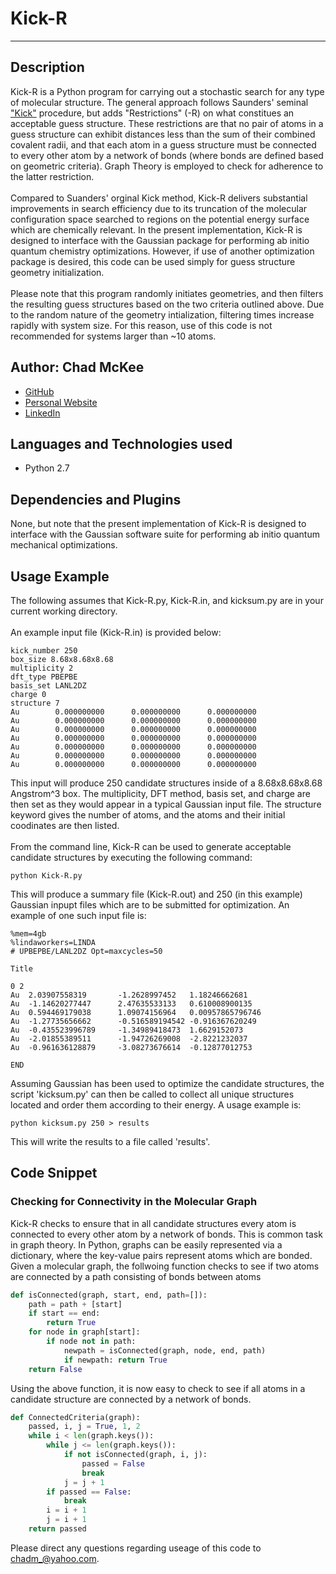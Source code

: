 # Kick-R
---

## Description
Kick-R is a Python program for carrying out a stochastic search for any type of molecular structure. 
The general approach follows Saunders' seminal <a href='http://onlinelibrary.wiley.com/doi/10.1002/jcc.10407/abstract'>"Kick"</a> procedure, but adds "Restrictions" (-R) on 
what constitues an acceptable guess structure.  These restrictions are that no pair of atoms in a 
guess structure can exhibit distances less than the sum of their combined covalent radii, and that
each atom in a guess structure must be connected to every other atom by a network of bonds (where
bonds are defined based on geometric criteria).  Graph Theory is employed to check for adherence
to the latter restriction.  
<br>
Compared to Suanders' orginal Kick method, Kick-R delivers substantial improvements
in search efficiency due to its truncation of the molecular configuration space searched to
regions on the potential energy surface which are chemically relevant.  In the present implementation, Kick-R is designed to interface
with the Gaussian package for performing ab initio quantum chemistry optimizations.  However, if use
of another optimization package is desired, this code can be used simply
for guess structure geometry initialization.
<br>
<br>
Please note that this program randomly initiates geometries, and then filters the
resulting guess structures based on the two criteria outlined above.  Due to the random
nature of the geometry intialization, filtering times increase rapidly with system size.
For this reason, use of this code is not recommended for systems larger than 
~10 atoms.



## Author: Chad McKee
* <a href="https://github.com/chadm9">GitHub</a>
* <a href="http://wchadmckee.com/">Personal Website</a>
* <a href="https://www.linkedin.com/in/w-chad-mckee-88939163/">LinkedIn</a>

## Languages and Technologies used
* Python 2.7


## Dependencies and Plugins
None, but note that the present implementation of Kick-R is designed to 
interface with the Gaussian software suite for performing ab initio quantum
mechanical optimizations.

## Usage Example

The following assumes that Kick-R.py, Kick-R.in, and kicksum.py
are in your current working directory.
<br>
<br>
An example input file (Kick-R.in) is provided below:

```
kick_number 250
box_size 8.68x8.68x8.68
multiplicity 2
dft_type PBEPBE
basis_set LANL2DZ
charge 0
structure 7
Au        0.000000000      0.000000000      0.000000000
Au        0.000000000      0.000000000      0.000000000
Au        0.000000000      0.000000000      0.000000000
Au        0.000000000      0.000000000      0.000000000
Au        0.000000000      0.000000000      0.000000000
Au        0.000000000      0.000000000      0.000000000
Au        0.000000000      0.000000000      0.000000000
```

This input will produce 250 candidate structures inside of a
8.68x8.68x8.68 Angstrom^3 box.  The multiplicity, DFT method,
basis set, and charge are then set as they would appear in a typical
Gaussian input file.  The structure keyword gives the number of atoms,
and the atoms and their initial coodinates are then listed.
<br>
<br>
From the command line, Kick-R can be used to generate acceptable candidate structures
by executing the following command:
```
python Kick-R.py
```
This will produce a summary file (Kick-R.out) and 250 (in this example) Gaussian inpupt files which are to be submitted for 
optimization.  An example of one such input file is:

```
%mem=4gb
%lindaworkers=LINDA
# UPBEPBE/LANL2DZ Opt=maxcycles=50

Title

0 2
Au  2.03907558319       -1.2628997452   1.18246662681
Au  -1.14620277447      2.47635533133   0.610008900135
Au  0.594469179038      1.09074156964   0.00957865796746
Au  -1.27735656662      -0.516589194542 -0.916367620249
Au  -0.435523996789     -1.34989418473  1.6629152073
Au  -2.01855389511      -1.94726269008  -2.8221232037
Au  -0.961636128879     -3.08273676614  -0.12877012753

END
```
Assuming Gaussian has been used to optimize the candidate structures,
the script 'kicksum.py' can then be called to collect all unique structures located
and order them according to their energy.  A usage example is:
```
python kicksum.py 250 > results
```
This will write the results to a file called 'results'.






## Code Snippet

### Checking for Connectivity in the Molecular Graph
Kick-R checks to ensure that in all candidate structures every atom is connected
to every other atom by a network of bonds.  This is common task in graph theory.
In Python, graphs can be easily represented via a dictionary, where the key-value
 pairs represent atoms which are bonded.  Given a molecular graph, the follwoing
 function checks to see if two atoms are connected by a path consisting of 
 bonds between atoms
<br>
```Python
def isConnected(graph, start, end, path=[]):
    path = path + [start]
    if start == end:
        return True
    for node in graph[start]:
        if node not in path:
            newpath = isConnected(graph, node, end, path)
            if newpath: return True
    return False
```
Using the above function, it is now easy to check to see if all
atoms in a candidate structure are connected by a network of bonds.
```Python
def ConnectedCriteria(graph):
    passed, i, j = True, 1, 2
    while i < len(graph.keys()):
        while j <= len(graph.keys()):
            if not isConnected(graph, i, j):
                passed = False
                break
            j = j + 1
        if passed == False:
            break
        i = i + 1
        j = i + 1
    return passed
```
Please direct any questions regarding useage of this code to chadm_@yahoo.com.
